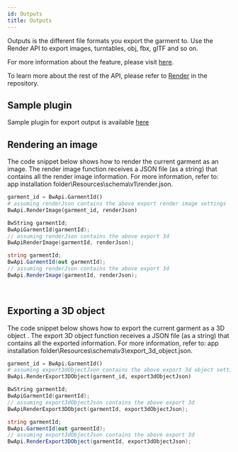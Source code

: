 ```yaml
---
id: Outputs
title: Outputs
---
```

Outputs is the different file formats you export the garment to. Use the Render API to export images, turntables, obj, fbx, glTF and so on. 

For more information about the feature, please visit <a href="https://support.browzwear.com/VStitcher/Rendering/render.htm" target="_blank">here</a>.

To learn more about the rest of the API, please refer to <a href="https://gitlab.com/browzwear/share/open-platform/client-api/-/blob/master/BWPlugin/include/General/BWPluginAPI_Render.h" target="_blank">Render</a> in the repository.



## Sample plugin
Sample plugin for export output is available <a href="https://gitlab.com/browzwear/share/open-platform/client-api/-/tree/master/sample-plugins/python/Render" target="_blank">here</a>
 
## Rendering an image
The code snippet below shows how to render the current garment as an image. The render image function receives a JSON file (as a string) that contains all the render image information. For more information, refer to: app installation folder\Resources\schema\v1\render.json.
<br/>
<!--DOCUSAURUS_CODE_TABS-->

<!--Python-->
```python
garment_id = BwApi.GarmentId()
# assuming renderJson contains the above export render image settings
BwApi.RenderImage(garment_id, renderJson)
```
<!--C++-->
```cpp
BwString garmentId;
BwApiGarmentId(garmentId);
// assuming renderJson contains the above export 3d
BwApiRenderImage(garmentId, renderJson);
```
<!--C#-->
```csharp
string garmentId;
BwApi.GarmentId(out garmentId);
// assuming renderJson contains the above export 3d
BwApi.RenderImage(garmentId, renderJson);
```
<!--END_DOCUSAURUS_CODE_TABS-->
<br/>

## Exporting a 3D object
The code snippet below shows how to export the current garment as a 3D object . The export 3D object function receives a JSON file (as a string) that contains all the exported information. For more information, refer to: app installation folder\Resources\schema\v3\export_3d_object.json.
<br/>
<!--DOCUSAURUS_CODE_TABS-->

<!--Python-->
```python
garment_id = BwApi.GarmentId()
# assuming export3dObjectJson contains the above export 3d object settings
BwApi.RenderExport3DObject(garment_id, export3dObjectJson)
```
<!--C++-->
```cpp
BwString garmentId;
BwApiGarmentId(garmentId);
// assuming export3dObjectJson contains the above export 3d
BwApiRenderExport3DObject(garmentId, export3dObjectJson);
```
<!--C#-->
```csharp
string garmentId;
BwApi.GarmentId(out garmentId);
// assuming export3dObjectJson contains the above export 3d
BwApi.RenderExport3DObject(garmentId, export3dObjectJson);
```
<!--END_DOCUSAURUS_CODE_TABS-->

<br/>
